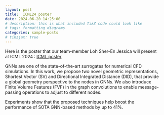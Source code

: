 ```yaml
---
layout: post
title:  ICML24 poster
date: 2024-06-20 14:25:00
# description: this is what included TikZ code could look like
# tags: formatting diagrams
categories: sample-posts
# tikzjax: true
---
```

Here is the poster that our team-member Loh Sher-En Jessica will present at ICML 2024 : <a href='![assets/img/ICML24_poster.jpeg](https://toggled.github.io/naheed/assets/img/ICML24_poster.jpeg)'>ICML poster</a>

GNNs are one of the state-of-the-art surrogates for numerical CFD simulations. In this work, we propose two novel geometric representations, Shortest Vector (SV) and Directional Integrated Distance (DID), that provide a global geometry perspective to the nodes in GNNs. We also introduce Finite Volume Features (FVF) in the graph convolutions to enable message-passing operations to adjust to different nodes. 

Experiments show that the proposed techniques help boost the performance of SOTA GNN-based methods by up to 41%.